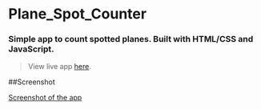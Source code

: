 # Plane_Spot_Counter

### Simple app to count spotted planes. Built with HTML/CSS and JavaScript.

> View live app [here](https://main--zippy-dragon-ed8938.netlify.app/).

##Screenshot

[Screenshot of the app](https://github.com/oye-nifemi/Plane_Spot_Counter/blob/main/img/grab.png)
